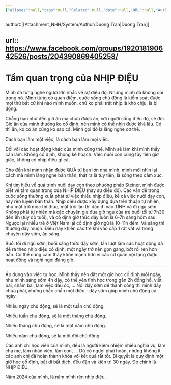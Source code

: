 ```yaml
---
{"aliases":null,"tags":null,"Related":null,"date":null,"URL":null,"Author":"Duong Tran","dg-publish":true,"permalink":"/People/Tầm quan trọng của NHỊP ĐIỆU/","dgPassFrontmatter":true,"noteIcon":"2","created":"2024-01-19T05:28:19.724+07:00","updated":"2023-12-27T13:31:56.000+07:00"}
---
```


author::[[Attachment_NHH/System/Author/Duong Tran\|Duong Tran]]  
 
url::  https://www.facebook.com/groups/192018190642526/posts/204390869405258/
---
# Tầm quan trọng của NHỊP ĐIỆU


Mình đã từng nghe người lớn nhắc về sự điều độ. Nhưng mình đã không coi trọng nó. Mình từng có quan điểm, cuộc sống chủ động là kiểm soát được mọi thứ bất cứ khi nào mình muốn, chứ ko phải trật nhịp là khó chịu, là bị động.

Chẳng hạn như đến giờ ăn mà chưa được ăn, với người sống điều độ, sẽ đói. Giờ ăn của mình thường ko cố định, nên mình có thể nhịn được khá lâu. Có thì ăn, ko có ăn cũng ko sao cả. Mình gọi đó là lắng nghe cơ thể.

Cách bạn làm một việc, là cách bạn làm mọi việc.

Đối với các hoạt động khác của mình cũng thế. Mình sẽ làm khi mình thấy cần làm. Không cố định, không kế hoạch. Việc nuôi con cũng tùy tiện giờ giấc, không có nhịp điệu gì cả.

Cho đến khi mình nhận được QUẢ từ bạn lớn nhà mình, mình mới nhìn lại cách mà mình lắng nghe bản thân, thật ra là tùy tiện, là sống theo cảm xúc.

Khi tìm hiểu về quá trình nuôi dạy con theo phương pháp Steiner, mình được biết về tầm quan trọng của NHỊP ĐIỆU (hay sự điều độ). Các vấn đề trong cuộc sống thường xuất phát từ việc thiếu nhịp điệu, kể cả việc nuôi dạy con, hay rèn luyện bản thân. Nhịp điệu được xây dựng dựa trên thuận tự nhiên, như mặt trời mọc thì thức, mặt trời lặn thì dần đi vào TĨNH và đi ngủ sớm. Không phải tự nhiên mà các chuyên gia đưa giờ ngủ của trẻ buổi tối từ 7h30 đến 8h (tùy độ tuổi), và cố định giờ thức dậy luôn là 6-7h sáng hôm sau. Ngược lại nhiều trẻ ở Việt Nam lại cố định giờ ngủ là 10-11h đêm. Và sáng thì thường dậy muộn. Điều này khiến các trẻ khi vào cấp 1 rất vất vả trong chuyện dậy sớm, ăn sáng.

Buổi tối đi ngủ sớm, buổi sáng thức dậy sớm, lần lượt làm các hoạt động đã đề ra theo nhịp điệu cố định, một ngày trở nên gọn gàng, bớt rối ren hơn hẳn. Cơ thể cũng cảm thấy khỏe mạnh hơn vì các cơ quan nội tạng được hoạt động và nghỉ ngơi đúng giờ.

---

Áp dụng vào việc tự học. Mình thấy nên đặt một giờ học cố định mỗi ngày, như mình sáng sớm 4h dậy, có thể yên tĩnh học trong gần 2h đồng hồ, viết bài, chấm bài, làm việc đầu óc, ... Nói dậy sớm để thành công thì mình đây chưa phải, nhưng chắc chắn một điều - dậy sớm giúp mình chủ động cả ngày.

Nhiều ngày chủ động, sẽ là một tuần chủ động.

Nhiều tuần chủ động, sẽ là một tháng chủ động.

Nhiều tháng chủ động, sẽ là một năm chủ động.

Nhiều năm chủ động, sẽ là một đời chủ động.

Các anh chị học viên của mình, đều là người kiêm nhiệm nhiều nghĩa vụ, làm cha mẹ, làm nhân viên, làm con, ... Dù có người phải hoãn, nhưng không ít các anh chị đã hoàn thành khóa với kết quả rất tốt. Bí quyết là quy định một giờ học cố định, bất di bất dịch, đều đặn và kiên trì 30 ngày. Đó chính là NHỊP ĐIỆU.

Năm 2024 của mình, là năm mình rèn nhịp điệu.